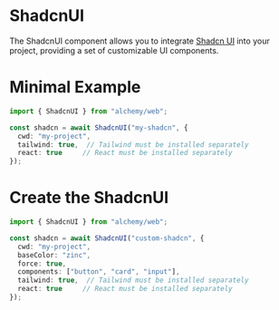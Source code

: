 # ShadcnUI

The ShadcnUI component allows you to integrate [Shadcn UI](https://ui.shadcn.com) into your project, providing a set of customizable UI components.

# Minimal Example

```ts
import { ShadcnUI } from "alchemy/web";

const shadcn = await ShadcnUI("my-shadcn", {
  cwd: "my-project",
  tailwind: true,  // Tailwind must be installed separately
  react: true     // React must be installed separately
});
```

# Create the ShadcnUI

```ts
import { ShadcnUI } from "alchemy/web";

const shadcn = await ShadcnUI("custom-shadcn", {
  cwd: "my-project",
  baseColor: "zinc",
  force: true,
  components: ["button", "card", "input"],
  tailwind: true,  // Tailwind must be installed separately
  react: true     // React must be installed separately
});
```